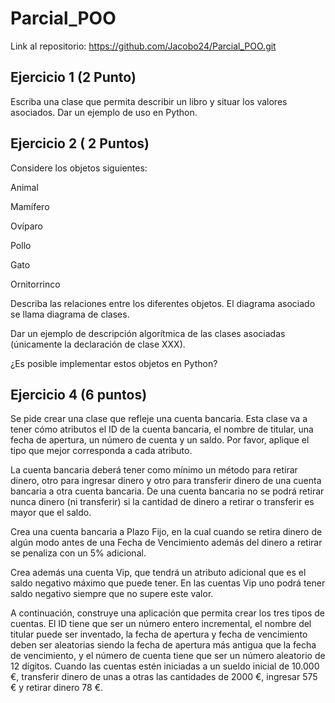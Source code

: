 # Parcial_POO

Link al repositorio: https://github.com/Jacobo24/Parcial_POO.git

## Ejercicio 1 (2 Punto)
Escriba una clase que permita describir un libro y situar los valores asociados. Dar un ejemplo de uso en Python.

## Ejercicio 2 ( 2 Puntos)
Considere los objetos siguientes:

Animal

Mamífero

Ovíparo

Pollo

Gato

Ornitorrinco

Describa las relaciones entre los diferentes objetos. El diagrama asociado se llama diagrama de clases.

Dar un ejemplo de descripción algorítmica de las clases asociadas (únicamente la declaración de clase XXX).

¿Es posible implementar estos objetos en Python?


## Ejercicio 4 (6 puntos)
Se pide crear una clase que refleje una cuenta bancaria. Esta clase va a tener cómo atributos el ID de la cuenta bancaria, el nombre de titular, una fecha de apertura, un número de cuenta y un saldo. Por favor, aplique el tipo que mejor corresponda a cada atributo. 

La cuenta bancaria deberá tener como mínimo un método para retirar dinero, otro para ingresar dinero y otro para transferir dinero de una cuenta bancaria a otra cuenta bancaria. De una cuenta bancaria no se podrá retirar nunca dinero (ni transferir) si la cantidad de dinero a retirar o transferir es mayor que el saldo.

Crea una cuenta bancaria a Plazo Fijo, en la cual cuando se retira dinero de algún modo antes de una Fecha de Vencimiento además del dinero a retirar se penaliza con un 5% adicional.

Crea además una cuenta Vip, que tendrá un atributo adicional que es el saldo negativo máximo que puede tener. En las cuentas Vip uno podrá tener saldo negativo siempre que no supere este valor.

 A continuación, construye una aplicación que permita crear los tres tipos de cuentas. El ID tiene que ser un número entero incremental, el nombre del titular puede ser inventado, la fecha de apertura y fecha de vencimiento deben ser aleatorias siendo la fecha de apertura más antigua que la fecha de vencimiento, y el número de cuenta tiene que ser un número aleatorio de 12 dígitos. Cuando las cuentas estén iniciadas a un sueldo inicial de 10.000 €, transferir dinero de unas a otras las cantidades de 2000 €, ingresar 575 € y retirar dinero 78 €. 
